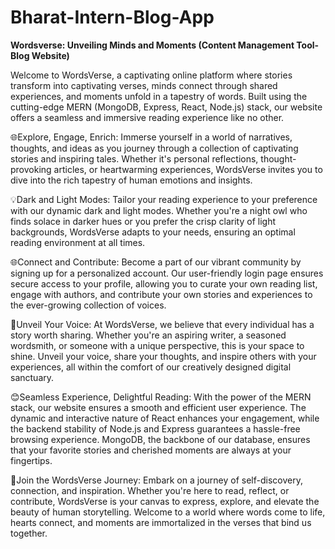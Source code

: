 # Bharat-Intern-Blog-App

**Wordsverse: Unveiling Minds and Moments (Content Management Tool-Blog Website)**

Welcome to WordsVerse, a captivating online platform where stories transform into captivating verses, minds connect through shared experiences, and moments unfold in a tapestry of words. Built using the cutting-edge MERN (MongoDB, Express, React, Node.js) stack, our website offers a seamless and immersive reading experience like no other.

🌐Explore, Engage, Enrich: Immerse yourself in a world of narratives, thoughts, and ideas as you journey through a collection of captivating stories and inspiring tales. Whether it's personal reflections, thought-provoking articles, or heartwarming experiences, WordsVerse invites you to dive into the rich tapestry of human emotions and insights.

💡Dark and Light Modes: Tailor your reading experience to your preference with our dynamic dark and light modes. Whether you're a night owl who finds solace in darker hues or you prefer the crisp clarity of light backgrounds, WordsVerse adapts to your needs, ensuring an optimal reading environment at all times.

🌐Connect and Contribute: Become a part of our vibrant community by signing up for a personalized account. Our user-friendly login page ensures secure access to your profile, allowing you to curate your own reading list, engage with authors, and contribute your own stories and experiences to the ever-growing collection of voices.

🔗Unveil Your Voice: At WordsVerse, we believe that every individual has a story worth sharing. Whether you're an aspiring writer, a seasoned wordsmith, or someone with a unique perspective, this is your space to shine. Unveil your voice, share your thoughts, and inspire others with your experiences, all within the comfort of our creatively designed digital sanctuary.

😊Seamless Experience, Delightful Reading: With the power of the MERN stack, our website ensures a smooth and efficient user experience. The dynamic and interactive nature of React enhances your engagement, while the backend stability of Node.js and Express guarantees a hassle-free browsing experience. MongoDB, the backbone of our database, ensures that your favorite stories and cherished moments are always at your fingertips.

🥰Join the WordsVerse Journey: Embark on a journey of self-discovery, connection, and inspiration. Whether you're here to read, reflect, or contribute, WordsVerse is your canvas to express, explore, and elevate the beauty of human storytelling. Welcome to a world where words come to life, hearts connect, and moments are immortalized in the verses that bind us together.
